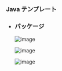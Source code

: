 ### Java テンプレート

- ### パッケージ
  ![image](https://github.com/winofsql/subject-231206/assets/1501327/58599302-d4cf-4920-afed-ca4b8c5165fc)

  ![image](https://github.com/winofsql/subject-231206/assets/1501327/7268875b-7998-4bdb-be75-d1bfd16e60c1)

  ![image](https://github.com/winofsql/subject-231206/assets/1501327/a46343be-4256-4603-ba12-ea51000ff087)
